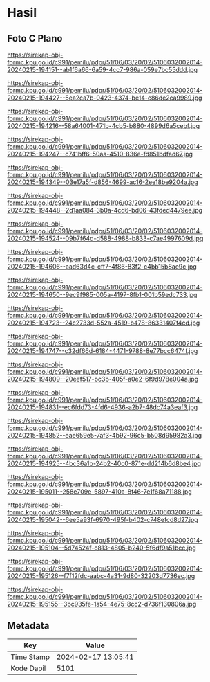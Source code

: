 # Hasil

## Foto C Plano

https://sirekap-obj-formc.kpu.go.id/c991/pemilu/pdpr/51/06/03/20/02/5106032002014-20240215-194151--ab1f6a66-6a59-4cc7-986a-059e7bc55ddd.jpg

https://sirekap-obj-formc.kpu.go.id/c991/pemilu/pdpr/51/06/03/20/02/5106032002014-20240215-194427--5ea2ca7b-0423-4374-be14-c86de2ca9989.jpg

https://sirekap-obj-formc.kpu.go.id/c991/pemilu/pdpr/51/06/03/20/02/5106032002014-20240215-194216--58a64001-471b-4cb5-b880-4899d6a5cebf.jpg

https://sirekap-obj-formc.kpu.go.id/c991/pemilu/pdpr/51/06/03/20/02/5106032002014-20240215-194247--c741bff6-50aa-4510-836e-fd851bdfad67.jpg

https://sirekap-obj-formc.kpu.go.id/c991/pemilu/pdpr/51/06/03/20/02/5106032002014-20240215-194349--03e17a5f-d856-4699-ac16-2ee18be9204a.jpg

https://sirekap-obj-formc.kpu.go.id/c991/pemilu/pdpr/51/06/03/20/02/5106032002014-20240215-194448--2d1aa084-3b0a-4cd6-bd06-43fded4479ee.jpg

https://sirekap-obj-formc.kpu.go.id/c991/pemilu/pdpr/51/06/03/20/02/5106032002014-20240215-194524--09b7f64d-d588-4988-b833-c7ae4997609d.jpg

https://sirekap-obj-formc.kpu.go.id/c991/pemilu/pdpr/51/06/03/20/02/5106032002014-20240215-194606--aad63d4c-cff7-4f86-83f2-c4bb15b8ae9c.jpg

https://sirekap-obj-formc.kpu.go.id/c991/pemilu/pdpr/51/06/03/20/02/5106032002014-20240215-194650--9ec9f985-005a-4197-8fb1-001b59edc733.jpg

https://sirekap-obj-formc.kpu.go.id/c991/pemilu/pdpr/51/06/03/20/02/5106032002014-20240215-194723--24c2733d-552a-4519-b478-86331407f4cd.jpg

https://sirekap-obj-formc.kpu.go.id/c991/pemilu/pdpr/51/06/03/20/02/5106032002014-20240215-194747--c32df66d-6184-4471-9788-8e77bcc6474f.jpg

https://sirekap-obj-formc.kpu.go.id/c991/pemilu/pdpr/51/06/03/20/02/5106032002014-20240215-194809--20eef517-bc3b-405f-a0e2-6f9d978e004a.jpg

https://sirekap-obj-formc.kpu.go.id/c991/pemilu/pdpr/51/06/03/20/02/5106032002014-20240215-194831--ec6fdd73-4fd6-4936-a2b7-48dc74a3eaf3.jpg

https://sirekap-obj-formc.kpu.go.id/c991/pemilu/pdpr/51/06/03/20/02/5106032002014-20240215-194852--eae659e5-7af3-4b92-96c5-b508d95982a3.jpg

https://sirekap-obj-formc.kpu.go.id/c991/pemilu/pdpr/51/06/03/20/02/5106032002014-20240215-194925--4bc36a1b-24b2-40c0-871e-dd214b6d8be4.jpg

https://sirekap-obj-formc.kpu.go.id/c991/pemilu/pdpr/51/06/03/20/02/5106032002014-20240215-195011--258e709e-5897-410a-8f46-7e1f68a71188.jpg

https://sirekap-obj-formc.kpu.go.id/c991/pemilu/pdpr/51/06/03/20/02/5106032002014-20240215-195042--6ee5a93f-6970-495f-b402-c748efcd8d27.jpg

https://sirekap-obj-formc.kpu.go.id/c991/pemilu/pdpr/51/06/03/20/02/5106032002014-20240215-195104--5d74524f-c813-4805-b240-5f6df9a51bcc.jpg

https://sirekap-obj-formc.kpu.go.id/c991/pemilu/pdpr/51/06/03/20/02/5106032002014-20240215-195126--f7f12fdc-aabc-4a31-9d80-32203d7736ec.jpg

https://sirekap-obj-formc.kpu.go.id/c991/pemilu/pdpr/51/06/03/20/02/5106032002014-20240215-195155--3bc935fe-1a54-4e75-8cc2-d736f130806a.jpg


## Metadata

| Key        | Value               |
| ---------- | ------------------- |
| Time Stamp | 2024-02-17 13:05:41 |
| Kode Dapil | 5101                |



